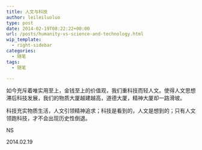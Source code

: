 ```yaml
---
title: 人文与科技
author: leileiluoluo
type: post
date: 2014-02-19T08:22:22+00:00
url: /posts/humanity-vs-science-and-technology.html
wip_template:
  - right-sidebar
categories:
  - 随笔
tags:
  - 随笔

---
```

如今充斥着唯实用至上，金钱至上的价值观，我们重科技而轻人文。使得人文思想滞后科技发展，我们的物质大厦越建越高，道德大厦，精神大厦却一路滑坡。

科技充实物质生活，人文引领精神追求；科技是看到的，人文是想到的；只有人文领跑科技，才不会出现历史性倒退。

NS
  
2014.02.19